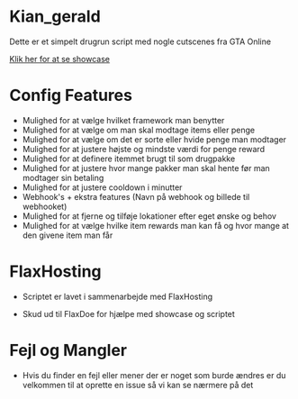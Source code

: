 # Kian_gerald
 Dette er et simpelt drugrun script med nogle cutscenes fra GTA Online

[Klik her for at se showcase ](https://www.google.com)

# Config Features
- Mulighed for at vælge hvilket framework man benytter
- Mulighed for at vælge om man skal modtage items eller penge
- Mulighed for at vælge om det er sorte eller hvide penge man modtager
- Mulighed for at justere højste og mindste værdi for penge reward
- Mulighed for at definere itemmet brugt til som drugpakke
- Mulighed for at justere hvor mange pakker man skal hente før man modtager sin betaling
- Mulighed for at justere cooldown i minutter
- Webhook's + ekstra features (Navn på webhook og billede til webhooket)
- Mulighed for at fjerne og tilføje lokationer efter eget ønske og behov
- Mulighed for at vælge hvilke item rewards man kan få og hvor mange at den givene item man får



# FlaxHosting
- Scriptet er lavet i sammenarbejde med FlaxHosting

- Skud ud til FlaxDoe for hjælpe med showcase og scriptet

# Fejl og Mangler
- Hvis du finder en fejl eller mener der er noget som burde ændres er du velkommen til at oprette en issue så vi kan se nærmere på det
